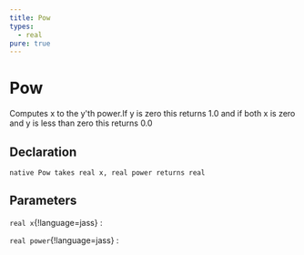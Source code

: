 ```yaml
---
title: Pow
types:
  - real
pure: true
---
```


# Pow
Computes x to the y'th power.If y is zero this returns 1.0 and if both x is zero and y is less than zero this returns 0.0

## Declaration

```jass
native Pow takes real x, real power returns real
```

## Parameters
`real x`{!language=jass}
: 

`real power`{!language=jass}
: 
